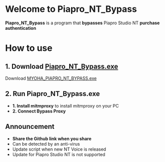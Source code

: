 # Welcome to Piapro_NT_Bypass
**Piapro_NT_Bypass** is a program that **bypasses** Piapro Studio NT **purchase authentication**


# How to use


## 1. Download [Piapro_NT_Bypass.exe](https://github.com/MYOHA/Piapro_NT_Bypass/releases/download/Release2/MYOHA_PIAPRO_NT_BYPASS_2.exe)

Download [MYOHA_PIAPRO_NT_BYPASS.exe](https://github.com/MYOHA/Piapro_NT_Bypass/releases/download/Release2/MYOHA_PIAPRO_NT_BYPASS_2.exe)

## 2. Run Piapro_NT_Bypass.exe

- **1. Install mitmproxy** to install mitmproxy on your PC
- **2. Connect Bypass Proxy**

## Announcement
- **Share the Github link when you share**
- Can be detected by an anti-virus
- Update script when new NT Voice is released
- Update for Piapro Studio NT is not supported



